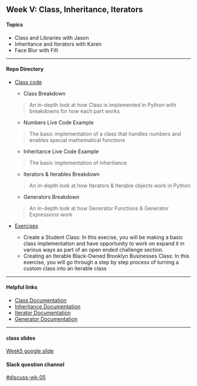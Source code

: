 ## Week V: Class, Inheritance, Iterators

#### Topics
- Class and Libraries with Jason
- Inheritance and Iterators with Karen
- Face Blur with Fifi
---

#### Repo Directory
- [Class code](https://github.com/parsons-python-summer-2020/python/tree/master/Week_05/Class%20Lecture%20Notebook)
  - Class Breakdown
  > An in-depth look at how Class is implemented in Python with breakdowns for how each part works
  - Numbers Live Code Example
  > The basic implementation of a class that handles numbers and enables special mathematical functions
  - Inheritance Live Code Example
  > The basic implementation of inheritance
  - Iterators & Iterables Breakdown
  > An in-depth look at how Iterators & Iterable objects work in Python
  - Generators Breakdown
  > An in-depth look at how Generator Functions & Generator Expressions work

- [Exercises](https://github.com/parsons-python-summer-2020/python/tree/master/Week_05/Class%20Exercise)
  - Create a Student Class: In this execise, you will be making a basic class implementation and have opportunity to work on expand it in various ways as part of an open ended challenge section.
  - Creating an Iterable Black-Owned Brooklyn Businesses Class: In this exercise, you will go through a step by step process of turning a custom class into an iterable class
---

#### Helpful links
- [Class Documentation](https://docs.python.org/3/tutorial/classes.html)
- [Inheritance Documentation](https://docs.python.org/3/tutorial/classes.html#inheritance)
- [Iterator Documentation](https://docs.python.org/3/tutorial/classes.html#iterators)
- [Generator Documentation](https://docs.python.org/3/tutorial/classes.html#generators)

---

#### class slides
[Week5 google slide](https://docs.google.com/presentation/d/1bL1syFOheN0RPQFd1mmT3uF0PF0nANtn_SbNfJmmf-M/edit?usp=sharing)


#### Slack question channel
[#discuss-wk-05](https://parsonspython-spx9490.slack.com/archives/C013F007HV5)
